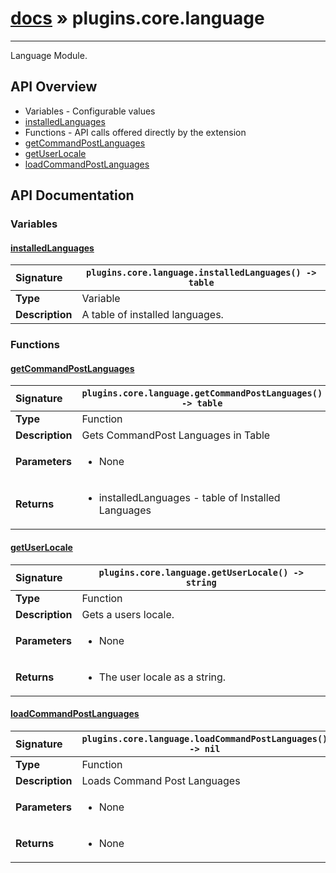 # [docs](index.md) » plugins.core.language
---

Language Module.

## API Overview
* Variables - Configurable values
 * [installedLanguages](#installedlanguages)
* Functions - API calls offered directly by the extension
 * [getCommandPostLanguages](#getcommandpostlanguages)
 * [getUserLocale](#getuserlocale)
 * [loadCommandPostLanguages](#loadcommandpostlanguages)

## API Documentation

### Variables

#### [installedLanguages](#installedlanguages)
| <span style="float: left;">**Signature**</span> | <span style="float: left;">`plugins.core.language.installedLanguages() -> table` </span>                                                          |
| -----------------------------------------------------|---------------------------------------------------------------------------------------------------------|
| **Type**                                             | Variable                                                                                         |
| **Description**                                      | A table of installed languages.                                                                                         |

### Functions

#### [getCommandPostLanguages](#getcommandpostlanguages)
| <span style="float: left;">**Signature**</span> | <span style="float: left;">`plugins.core.language.getCommandPostLanguages() -> table` </span>                                                          |
| -----------------------------------------------------|---------------------------------------------------------------------------------------------------------|
| **Type**                                             | Function                                                                                         |
| **Description**                                      | Gets CommandPost Languages in Table                                                                                         |
| **Parameters**                                       | <ul markdown="1"><li markdown="1">None</li></ul> |
| **Returns**                                          | <ul markdown="1"><li markdown="1">installedLanguages - table of Installed Languages</li></ul>          |

#### [getUserLocale](#getuserlocale)
| <span style="float: left;">**Signature**</span> | <span style="float: left;">`plugins.core.language.getUserLocale() -> string` </span>                                                          |
| -----------------------------------------------------|---------------------------------------------------------------------------------------------------------|
| **Type**                                             | Function                                                                                         |
| **Description**                                      | Gets a users locale.                                                                                         |
| **Parameters**                                       | <ul markdown="1"><li markdown="1">None</li></ul> |
| **Returns**                                          | <ul markdown="1"><li markdown="1">The user locale as a string.</li></ul>          |

#### [loadCommandPostLanguages](#loadcommandpostlanguages)
| <span style="float: left;">**Signature**</span> | <span style="float: left;">`plugins.core.language.loadCommandPostLanguages() -> nil` </span>                                                          |
| -----------------------------------------------------|---------------------------------------------------------------------------------------------------------|
| **Type**                                             | Function                                                                                         |
| **Description**                                      | Loads Command Post Languages                                                                                         |
| **Parameters**                                       | <ul markdown="1"><li markdown="1">None</li></ul> |
| **Returns**                                          | <ul markdown="1"><li markdown="1">None</li></ul>          |

